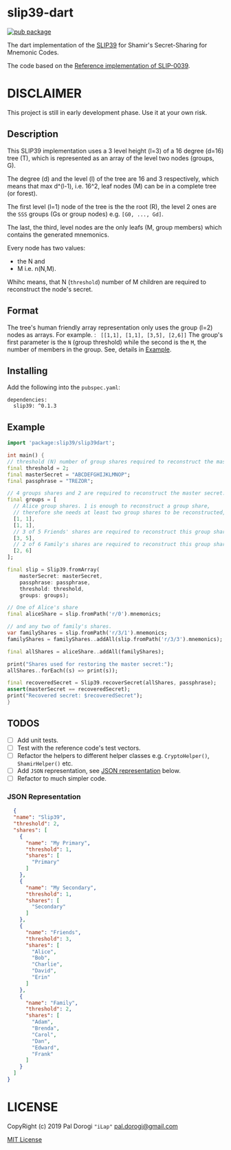# slip39-dart

[![pub package](https://img.shields.io/pub/v/slip39.svg)](https://pub.dartlang.org/packages/slip39)

The dart implementation of the [SLIP39](https://github.com/satoshilabs/slips/blob/master/slip-0039.md) for Shamir's Secret-Sharing for Mnemonic Codes.

The code based on the [Reference implementation of SLIP-0039](https://github.com/trezor/python-shamir-mnemonic/).

# DISCLAIMER

This project is still in early development phase. Use it at your own risk.

## Description

 This SLIP39 implementation uses a 3 level height (l=3) of a 16 degree (d=16) tree (T), which is represented as an array of the level two nodes (groups, G).

 The degree (d) and the level (l) of the tree are 16 and 3 respectively,
 which means that max d^(l-1), i.e. 16^2, leaf nodes (M) can be in a complete tree (or forest).

 The first level (l=1) node of the tree is the the root (R), the level 2 ones are the `SSS` groups (Gs or group nodes) e.g. `[G0, ..., Gd]`.
 
 The last, the third, level nodes are the only leafs (M, group members) which contains the generated mnemonics.
 
 Every node has two values:
  - the N and 
  - M i.e. n(N,M).
 
 Whihc means, that N (`threshold`) number of M children are required to reconstruct the node's secret.

## Format

The tree's human friendly array representation only uses the group (l=2) nodes as arrays.
For example. : ``` [[1,1], [1,1], [3,5], [2,6]]```
The group's first parameter is the `N` (group threshold) while the second is the `M`, the number of members in the group. See, details in [Example](#Example).

## Installing

Add the following into the `pubspec.yaml`:

```
dependencies:
  slip39: ^0.1.3
```

## Example

  ``` dart
  import 'package:slip39/slip39dart';

  int main() {
  // threshold (N) number of group shares required to reconstruct the master secret.
  final threshold = 2;
  final masterSecret = "ABCDEFGHIJKLMNOP";
  final passphrase = "TREZOR";

  // 4 groups shares and 2 are required to reconstruct the master secret.
  final groups = [
    // Alice group shares. 1 is enough to reconstruct a group share,
    // therefore she needs at least two group shares to be reconstructed,
    [1, 1],
    [1, 1],
    // 3 of 5 Friends' shares are required to reconstruct this group share
    [3, 5],
    // 2 of 6 Family's shares are required to reconstruct this group share
    [2, 6]
  ];

  final slip = Slip39.fromArray(
      masterSecret: masterSecret,
      passphrase: passphrase,
      threshold: threshold,
      groups: groups);

  // One of Alice's share
  final aliceShare = slip.fromPath('r/0').mnemonics;

  // and any two of family's shares.
  var familyShares = slip.fromPath('r/3/1').mnemonics;
  familyShares = familyShares..addAll(slip.fromPath('r/3/3').mnemonics);

  final allShares = aliceShare..addAll(familyShares);

  print("Shares used for restoring the master secret:");
  allShares..forEach((s) => print(s));
  
  final recoveredSecret = Slip39.recoverSecret(allShares, passphrase);
  assert(masterSecret == recoveredSecret);
  print("Recovered secret: $recoveredSecret");
}
```
## TODOS

- [ ] Add unit tests.
- [ ] Test with the reference code's test vectors.
- [ ] Refactor the helpers to different helper classes e.g. `CryptoHelper()`, `ShamirHelper()` etc.
- [ ] Add `JSON` representation, see [JSON representation](#json-representation) below.
- [ ] Refactor to much simpler code.

### JSON Representation 

``` json
  {
  "name": "Slip39",
  "threshold": 2,
  "shares": [
    {
      "name": "My Primary",
      "threshold": 1,
      "shares": [
        "Primary"
      ]
    },
    {
      "name": "My Secondary",
      "threshold": 1,
      "shares": [
        "Secondary"
      ]
    },
    {
      "name": "Friends",
      "threshold": 3,
      "shares": [
        "Alice",
        "Bob",
        "Charlie",
        "David",
        "Erin"
      ]
    },
    {
      "name": "Family",
      "threshold": 2,
      "shares": [
        "Adam",
        "Brenda",
        "Carol",
        "Dan",
        "Edward",
        "Frank"
      ]
    }
  ]
}
```
# LICENSE

CopyRight (c) 2019 Pal Dorogi `"iLap"` <pal.dorogi@gmail.com>

[MIT License](LICENSE)
